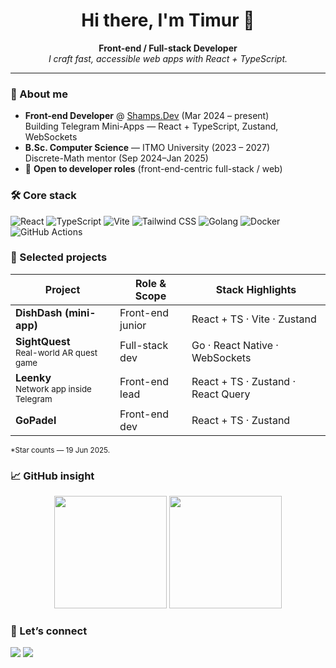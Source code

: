 <h1 align="center">Hi there, I'm Timur 👋</h1>

<p align="center">
  <b>Front-end&nbsp;/ Full-stack Developer</b><br/>
  <i>I craft fast, accessible web apps with&nbsp;React&nbsp;+&nbsp;TypeScript.</i>
</p>

---

### 🚀 About me

- **Front-end Developer** @ <a href="https://t.me/shampsdev">Shamps.Dev</a> (Mar 2024 – present)  
  Building Telegram Mini-Apps — React&nbsp;+&nbsp;TypeScript, Zustand, WebSockets
- **B.Sc. Computer Science** — ITMO University (2023 – 2027)  
  Discrete-Math mentor (Sep 2024–Jan 2025)
- 📌 **Open to developer roles** (front-end-centric full-stack / web)

### 🛠 Core stack

![React](https://img.shields.io/badge/-React-20232A?style=for-the-badge&logo=react)
![TypeScript](https://img.shields.io/badge/-TypeScript-3178C6?style=for-the-badge&logo=typescript&logoColor=white)
![Vite](https://img.shields.io/badge/-Vite-646CFF?style=for-the-badge&logo=vite&logoColor=white)
![Tailwind CSS](https://img.shields.io/badge/-Tailwind-06B6D4?style=for-the-badge&logo=tailwindcss&logoColor=white)
![Golang](https://img.shields.io/badge/-Go-00ADD8?style=for-the-badge&logo=go)
![Docker](https://img.shields.io/badge/-Docker-2496ED?style=for-the-badge&logo=docker&logoColor=white)
![GitHub Actions](https://img.shields.io/badge/-GitHub%20Actions-2088FF?style=for-the-badge&logo=githubactions&logoColor=white)

### 🌟 Selected projects

| Project | Role & Scope | Stack Highlights |
|---------|--------------|------------------|
| **DishDash (mini-app)** | Front-end junior | React + TS · Vite · Zustand | 
| **SightQuest**<br/><sub>Real-world AR quest game</sub> | Full-stack dev | Go · React Native · WebSockets |
| **Leenky**<br/><sub>Network app inside Telegram</sub> | Front-end lead | React + TS · Zustand · React Query |**1** |
| **GoPadel** | Front-end dev | React + TS · Zustand | 

<sub>*Star counts — 19 Jun 2025.</sub>

### 📈 GitHub insight

<p align="center">
  <img height="180" src="https://github-readme-stats.vercel.app/api?username=PriestFaria&show_icons=true&theme=tokyonight&hide=stars,issues" />
  <img height="180" src="https://github-readme-stats.vercel.app/api/top-langs/?username=PriestFaria&layout=compact&langs_count=8&theme=tokyonight" />
  <br/>
</p>

### 🤝 Let’s connect

<a href="mailto:timuridit@gmail.com"><img src="https://img.shields.io/badge/Email-timuridit@gmail.com-D14836?style=for-the-badge&logo=gmail&logoColor=white"/></a>
<a href="https://t.me/PriestFaria"><img src="https://img.shields.io/badge/Telegram-@priest_faria-2CA5E0?style=for-the-badge&logo=telegram&logoColor=white"/></a>


